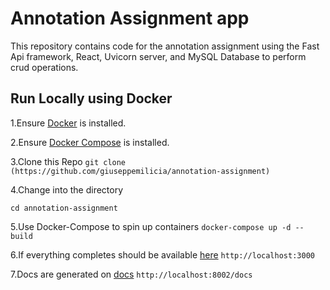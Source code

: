 # Annotation Assignment app

This repository contains code for the annotation assignment using the Fast Api framework, React, Uvicorn server, and MySQL Database to perform crud operations.

## Run Locally using Docker

1.Ensure [Docker](https://docs.docker.com/install/) is installed.

2.Ensure [Docker Compose](https://docs.docker.com/compose/install/) is installed.

3.Clone this Repo
`git clone (https://github.com/giuseppemilicia/annotation-assignment)`

4.Change into the directory

```cd annotation-assignment```

5.Use Docker-Compose to spin up containers `docker-compose up -d --build`

6.If everything completes should be available [here](http://localhost:3000)
```http://localhost:3000```

7.Docs are generated on [docs](http://localhost:8002/docs)
```http://localhost:8002/docs```
